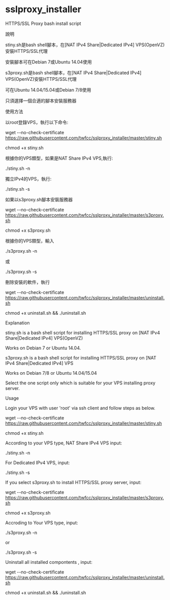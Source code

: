 # sslproxy_installer
HTTPS/SSL Proxy  bash install script

說明

stiny.sh是bash shell腳本，在[NAT IPv4 Share|Dedicated IPv4] VPS(OpenVZ)安裝HTTPS/SSL代理

安裝腳本可在Debian 7或Ubuntu 14.04使用

s3proxy.sh是bash shell腳本，在[NAT IPv4 Share|Dedicated IPv4] VPS(OpenVZ)安裝HTTPS/SSL代理

可在Ubuntu 14.04/15.04或Debian 7/8使用

只須選擇一個合適的腳本安裝服務器


使用方法

以root登錄VPS，執行以下命令:

wget --no-check-certificate https://raw.githubusercontent.com/twfcc/sslproxy_installer/master/stiny.sh

chmod +x stiny.sh

根據你的VPS類型，如果是NAT Share IPv4 VPS,執行:

./stiny.sh -n

獨立IPv4的VPS，執行:

./stiny.sh -s

如果以s3proxy.sh腳本安裝服務器

wget --no-check-certificate https://raw.githubusercontent.com/twfcc/sslproxy_installer/master/s3proxy.sh

chmod +x s3proxy.sh

根據你的VPS類型，輸入

./s3proxy.sh -n

或

./s3proxy.sh -s

刪除安裝的軟件，執行

wget --no-check-certificate https://raw.githubusercontent.com/twfcc/sslproxy_installer/master/uninstall.sh

chmod +x uninstall.sh && ./uninstall.sh

Explanation

stiny.sh is a bash shell script for installing HTTPS/SSL proxy on [NAT IPv4 Share|Dedicated IPv4] VPS(OpenVZ)

Works on Debian 7 or Ubuntu 14.04.

s3proxy.sh is a bash shell script for installing HTTPS/SSL proxy on [NAT IPv4 Share|Dedicated IPv4] VPS

Works on Debian 7/8 or Ubuntu 14.04/15.04

Select the one script only which is suitable for your VPS installing proxy server.


Usage

Login your VPS with user 'root' via ssh client and follow steps as below.

wget --no-check-certificate https://raw.githubusercontent.com/twfcc/sslproxy_installer/master/stiny.sh

chmod +x stiny.sh

According to your VPS type, NAT Share IPv4 VPS input:

./stiny.sh -n

For Dedicated IPv4 VPS, input:

./stiny.sh -s

If you select s3proxy.sh to install HTTPS/SSL proxy server, input:

wget --no-check-certificate https://raw.githubusercontent.com/twfcc/sslproxy_installer/master/s3proxy.sh

chmod +x s3proxy.sh

Accroding to Your VPS type, input:

./s3proxy.sh -n

or

./s3proxy.sh -s

Uninstall all installed compontents , input:

wget --no-check-certificate https://raw.githubusercontent.com/twfcc/sslproxy_installer/master/uninstall.sh

chmod +x uninstall.sh && ./uninstall.sh
